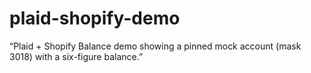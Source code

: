 # plaid-shopify-demo
“Plaid + Shopify Balance demo showing a pinned mock account (mask 3018) with a six-figure balance.”

